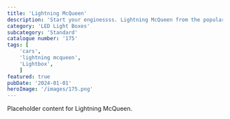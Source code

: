 ```yaml
---
title: 'Lightning McQueen'
description: 'Start your enginessss. Lightning McQueen from the popular Cars movies. An awesome light for any fan'
category: 'LED Light Boxes'
subcategory: 'Standard'
catalogue number: '175'
tags: [
    'cars', 
    'lightning mcqueen',
    'Lightbox', 
    ]
featured: true
pubDate: '2024-01-01'
heroImage: '/images/175.png'
---
```


Placeholder content for Lightning McQueen.
